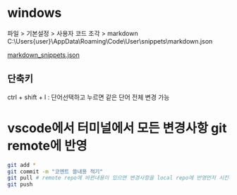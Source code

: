 # windows
파일 > 기본설정 > 사용자 코드 조각 > markdown
C:\Users\{user}\AppData\Roaming\Code\User\snippets\markdown.json

[markdown_snippets.json](markdown.json)

## 단축키
ctrl + shift + l : 단어선택하고 누르면 같은 단어 전체 변경 가능

# vscode에서 터미널에서 모든 변경사항 git remote에 반영
```sh
git add *
git commit -m "코멘트 쓸내용 적기"
git pull # remote repo에 바뀐내용이 있으면 변경사항을 local repo에 반영먼저 시킨다.
git push
```